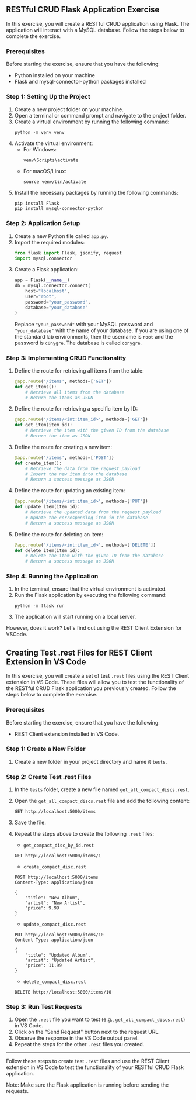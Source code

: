 ## RESTful CRUD Flask Application Exercise

In this exercise, you will create a RESTful CRUD application using Flask. The application will interact with a MySQL database. Follow the steps below to complete the exercise.

### Prerequisites

Before starting the exercise, ensure that you have the following:

- Python installed on your machine
- Flask and mysql-connector-python packages installed

### Step 1: Setting Up the Project

1. Create a new project folder on your machine.
2. Open a terminal or command prompt and navigate to the project folder.
3. Create a virtual environment by running the following command:
   ```
   python -m venv venv
   ```
4. Activate the virtual environment:
   - For Windows:
     ```
     venv\Scripts\activate
     ```
   - For macOS/Linux:
     ```
     source venv/bin/activate
     ```
5. Install the necessary packages by running the following commands:
   ```
   pip install Flask
   pip install mysql-connector-python
   ```

### Step 2: Application Setup

1. Create a new Python file called `app.py`.
2. Import the required modules:
   ```python
   from flask import Flask, jsonify, request
   import mysql.connector
   ```
3. Create a Flask application:
   ```python
   app = Flask(__name__)
   db = mysql.connector.connect(
       host="localhost",
       user="root",
       password="your_password",
       database="your_database"
   )
   ```
   Replace `"your_password"` with your MySQL password and `"your_database"` with the name of your database. If you are using one of the standard lab environments, then the username is ```root``` and the password is ```c0nygre```. The database is called ```conygre```.

### Step 3: Implementing CRUD Functionality

1. Define the route for retrieving all items from the table:
   ```python
   @app.route('/items', methods=['GET'])
   def get_items():
       # Retrieve all items from the database
       # Return the items as JSON
   ```

2. Define the route for retrieving a specific item by ID:
   ```python
   @app.route('/items/<int:item_id>', methods=['GET'])
   def get_item(item_id):
       # Retrieve the item with the given ID from the database
       # Return the item as JSON
   ```

3. Define the route for creating a new item:
   ```python
   @app.route('/items', methods=['POST'])
   def create_item():
       # Retrieve the data from the request payload
       # Insert the new item into the database
       # Return a success message as JSON
   ```

4. Define the route for updating an existing item:
   ```python
   @app.route('/items/<int:item_id>', methods=['PUT'])
   def update_item(item_id):
       # Retrieve the updated data from the request payload
       # Update the corresponding item in the database
       # Return a success message as JSON
   ```

5. Define the route for deleting an item:
   ```python
   @app.route('/items/<int:item_id>', methods=['DELETE'])
   def delete_item(item_id):
       # Delete the item with the given ID from the database
       # Return a success message as JSON
   ```

### Step 4: Running the Application

1. In the terminal, ensure that the virtual environment is activated.
2. Run the Flask application by executing the following command:
   ```
   python -m flask run
   ```
3. The application will start running on a local server.

However, does it work? Let's find out using the REST Client Extension for VSCode.


## Creating Test .rest Files for REST Client Extension in VS Code

In this exercise, you will create a set of test `.rest` files using the REST Client extension in VS Code. These files will allow you to test the functionality of the RESTful CRUD Flask application you previously created. Follow the steps below to complete the exercise.

### Prerequisites

Before starting the exercise, ensure that you have the following:

- REST Client extension installed in VS Code.

### Step 1: Create a New Folder

1. Create a new folder in your project directory and name it `tests`.

### Step 2: Create Test .rest Files

1. In the `tests` folder, create a new file named `get_all_compact_discs.rest`.
2. Open the `get_all_compact_discs.rest` file and add the following content:
   ```
   GET http://localhost:5000/items
   ```
3. Save the file.

4. Repeat the steps above to create the following `.rest` files:

   - `get_compact_disc_by_id.rest`
   ```
   GET http://localhost:5000/items/1
   ```

   - `create_compact_disc.rest`
   ```
   POST http://localhost:5000/items
   Content-Type: application/json

   {
       "title": "New Album",
       "artist": "New Artist",
       "price": 9.99
   }
   ```

   - `update_compact_disc.rest`
   ```
   PUT http://localhost:5000/items/10
   Content-Type: application/json

   {
       "title": "Updated Album",
       "artist": "Updated Artist",
       "price": 11.99
   }
   ```

   - `delete_compact_disc.rest`
   ```
   DELETE http://localhost:5000/items/10
   ```

### Step 3: Run Test Requests

1. Open the `.rest` file you want to test (e.g., `get_all_compact_discs.rest`) in VS Code.
2. Click on the "Send Request" button next to the request URL.
3. Observe the response in the VS Code output panel.
4. Repeat the steps for the other `.rest` files you created.

---

Follow these steps to create test `.rest` files and use the REST Client extension in VS Code to test the functionality of your RESTful CRUD Flask application.

Note: Make sure the Flask application is running before sending the requests.

